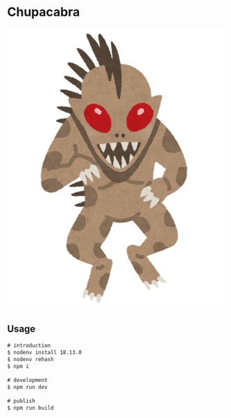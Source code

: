 # Chupacabra

![logo](src/images/logo.png)

## Usage

```
# introduction
$ nodenv install 18.13.0
$ nodenv rehash
$ npm i

# development
$ npm run dev

# publish
$ npm run build
```
